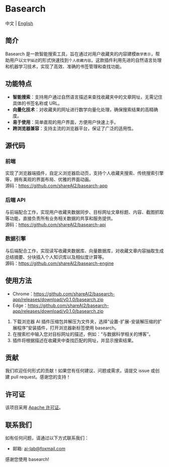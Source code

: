 # Basearch

中文 | [English](README.en.md)

## 简介

Basearch 是一款智能搜索工具，旨在通过对用户收藏夹的内容建模`数学表示`，帮助用户以`文字描述`的形式快速找到`个人收藏内容`。这款插件利用先进的自然语言处理和机器学习技术，实现了高效、准确的书签管理和查找功能。

## 功能特点

- **智能搜索**：支持用户通过自然语言描述来查找收藏夹中的文章网址，无需记住具体的书签名称或 URL。
- **向量化技术**：对收藏夹的网址进行数学向量化处理，确保搜索结果的高精确度。
- **易于使用**：简单直观的用户界面，方便用户快速上手。
- **跨浏览器兼容**：支持主流的浏览器平台，保证了广泛的适用性。

## 源代码

### 前端

实现了浏览器端插件，自定义浏览器启动页，支持个人收藏夹搜索、传统搜索引擎等，拥有美观的界面布局、优雅的界面动画。  
源码：https://github.com/shareAI2/basearch-app

### 后端 API

与前端配合工作，实现用户收藏夹数据同步、目标网址文章标题、内容、截图抓取等功能，直接负责所有业务相关数据的共享和服务提供。  
源码：https://github.com/shareAI2/basearch-api

### 数据引擎

与后端配合工作，实现读写收藏夹数据库、向量数据库，对收藏文章内容抽取生成总结摘要、分块插入个人知识库以及相似度计算等。  
源码：https://github.com/shareAI2/basearch-engine

## 使用方法

- Chrome：https://github.com/shareAI2/basearch-app/releases/download/v0.1.0/basearch.zip
- Edge：https://github.com/shareAI2/basearch-app/releases/download/v0.1.0/basearch.zip

1. 下载浏览器 AI 插件压缩包并解压为文件夹，选择“设置-扩展-安装解压缩的扩展程序”安装插件，打开浏览器新标签使用 basearch。
2. 在搜索栏中输入您对目标网址的描述，例如：“与数据科学相关的博客”。
3. 插件将根据描述在收藏夹中查找匹配的网址，并显示搜索结果。

## 贡献

我们欢迎任何形式的贡献！如果您有任何建议、问题或需求，请提交 issue 或创建 pull request。感谢您的支持！

## 许可证

该项目采用 [Apache 许可证](LICENSE)。

## 联系我们

如有任何问题，请通过以下方式联系我们：

- 邮箱: ai-lab@foxmail.com

感谢您使用 basearch!
